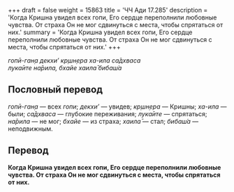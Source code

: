+++
draft = false
weight = 15863
title = 'ЧЧ Ади 17.285'
description = 'Когда Кришна увидел всех гопи, Его сердце переполнили любовные чувства. От страха Он не мог сдвинуться с места, чтобы спрятаться от них.'
summary = 'Когда Кришна увидел всех гопи, Его сердце переполнили любовные чувства. От страха Он не мог сдвинуться с места, чтобы спрятаться от них.'
+++

_гопӣ-ган̣а декхи’ кр̣шн̣ера ха-ила са̄дхваса  
лука̄ите на̄рила, бхайе хаила̄ бибаш́а_

## Пословный перевод

_гопӣ_\-_ган̣а_ — всех _гопи_; _декхи’_ — увидев; _кр̣шн̣ера_ — Кришны; _ха_\-_ила_ — были; _са̄дхваса_ — глубокие переживания; _лука̄ите_ — спрятаться; _на̄рила_ — не мог; _бхайе_ — из страха; _хаила̄_ — стал; _бибаш́а_ — неподвижным.

## Перевод

**Когда Кришна увидел всех гопи, Его сердце переполнили любовные чувства. От страха Он не мог сдвинуться с места, чтобы спрятаться от них.**
